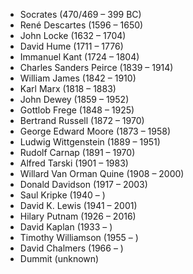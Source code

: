 - Socrates (470/469 – 399 BC)
- René Descartes (1596 – 1650)
- John Locke (1632 – 1704)
- David Hume (1711 – 1776)
- Immanuel Kant (1724 – 1804)
- Charles Sanders Peirce (1839 – 1914)
- William James (1842 – 1910)
- Karl Marx (1818 – 1883)
- John Dewey (1859 – 1952)
- Gottlob Frege (1848 – 1925)
- Bertrand Russell (1872 – 1970)
- George Edward Moore (1873 – 1958)
- Ludwig Wittgenstein (1889 – 1951)
- Rudolf Carnap (1891 – 1970)
- Alfred Tarski (1901 – 1983)
- Willard Van Orman Quine (1908 – 2000)
- Donald Davidson (1917 – 2003)
- Saul Kripke (1940 – )
- David K. Lewis (1941 – 2001)
- Hilary Putnam (1926 – 2016)
- David Kaplan (1933 – )
- Timothy Williamson (1955 – )
- David Chalmers (1966 – )
- Dummit (unknown)
